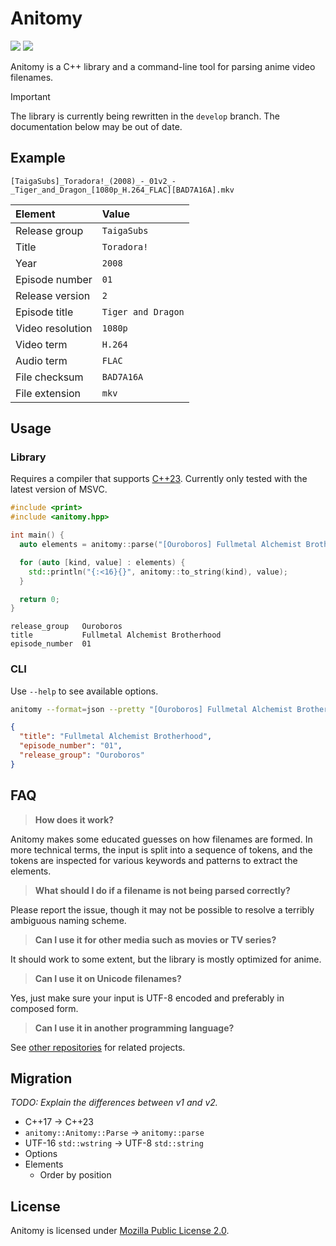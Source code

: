 # Anitomy

[![](https://img.shields.io/github/license/erengy/anitomy)](https://github.com/erengy/anitomy/blob/master/LICENSE)
[![](https://img.shields.io/github/sponsors/erengy?logo=github)](https://github.com/sponsors/erengy)

Anitomy is a C++ library and a command-line tool for parsing anime video filenames.

> [!IMPORTANT]
> The library is currently being rewritten in the `develop` branch. The documentation below may be out of date.

## Example

    [TaigaSubs]_Toradora!_(2008)_-_01v2_-_Tiger_and_Dragon_[1080p_H.264_FLAC][BAD7A16A].mkv

Element|Value
:------|:----
Release group|`TaigaSubs`
Title|`Toradora!`
Year|`2008`
Episode number|`01`
Release version|`2`
Episode title|`Tiger and Dragon`
Video resolution|`1080p`
Video term|`H.264`
Audio term|`FLAC`
File checksum|`BAD7A16A`
File extension|`mkv`

## Usage

### Library

Requires a compiler that supports [C++23](https://en.cppreference.com/w/cpp/compiler_support). Currently only tested with the latest version of MSVC.

```cpp
#include <print>
#include <anitomy.hpp>

int main() {
  auto elements = anitomy::parse("[Ouroboros] Fullmetal Alchemist Brotherhood - 01");

  for (auto [kind, value] : elements) {
    std::println("{:<16}{}", anitomy::to_string(kind), value);
  }

  return 0;
}
```

```
release_group   Ouroboros
title           Fullmetal Alchemist Brotherhood
episode_number  01
```

### CLI

Use `--help` to see available options.

```bash
anitomy --format=json --pretty "[Ouroboros] Fullmetal Alchemist Brotherhood - 01"
```

```json
{
  "title": "Fullmetal Alchemist Brotherhood",
  "episode_number": "01",
  "release_group": "Ouroboros"
}
```

## FAQ

> **How does it work?**

Anitomy makes some educated guesses on how filenames are formed. In more technical terms, the input is split into a sequence of tokens, and the tokens are inspected for various keywords and patterns to extract the elements.

> **What should I do if a filename is not being parsed correctly?**

Please report the issue, though it may not be possible to resolve a terribly ambiguous naming scheme.

> **Can I use it for other media such as movies or TV series?**

It should work to some extent, but the library is mostly optimized for anime.

> **Can I use it on Unicode filenames?**

Yes, just make sure your input is UTF-8 encoded and preferably in composed form.

> **Can I use it in another programming language?**

See [other repositories](https://github.com/search?q=anitomy&type=repositories) for related projects.

## Migration

*TODO: Explain the differences between v1 and v2.*

- C++17 → C++23
- `anitomy::Anitomy::Parse` → `anitomy::parse`
- UTF-16 `std::wstring` → UTF-8 `std::string`
- Options
- Elements
    - Order by position

## License

Anitomy is licensed under [Mozilla Public License 2.0](https://www.mozilla.org/en-US/MPL/2.0/FAQ/).
